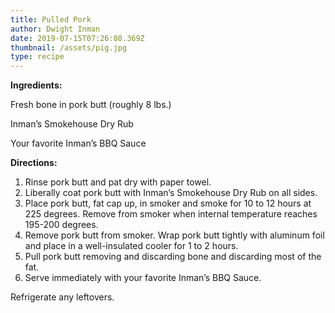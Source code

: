 ```yaml
---
title: Pulled Pork
author: Dwight Inman
date: 2019-07-15T07:26:08.369Z
thumbnail: /assets/pig.jpg
type: recipe
---
```

**Ingredients:**

Fresh bone in pork butt (roughly 8 lbs.)

Inman’s Smokehouse Dry Rub

Your favorite Inman’s BBQ Sauce

**Directions:**

1. Rinse pork butt and pat dry with paper towel.
2. Liberally coat pork butt with Inman’s Smokehouse Dry Rub on all sides.
3. Place pork butt, fat cap up, in smoker and smoke for 10 to 12 hours at 225 degrees. Remove from smoker when internal temperature reaches 195-200 degrees.
4. Remove pork butt from smoker. Wrap pork butt tightly with aluminum foil and place in a well-insulated cooler for 1 to 2 hours.
5. Pull pork butt removing and discarding bone and discarding most of the fat.
6. Serve immediately with your favorite Inman’s BBQ Sauce.

Refrigerate any leftovers.
